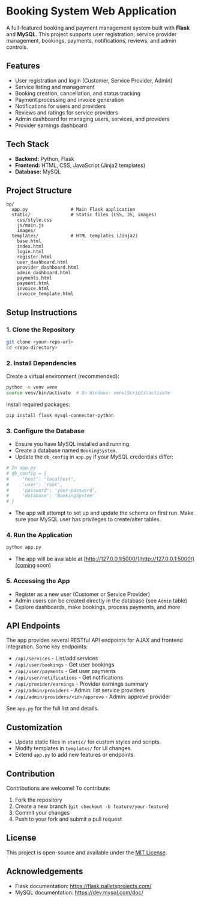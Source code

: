 # Booking System Web Application

A full-featured booking and payment management system built with **Flask** and **MySQL**. This project supports user registration, service provider management, bookings, payments, notifications, reviews, and admin controls.

## Features

- User registration and login (Customer, Service Provider, Admin)
- Service listing and management
- Booking creation, cancellation, and status tracking
- Payment processing and invoice generation
- Notifications for users and providers
- Reviews and ratings for service providers
- Admin dashboard for managing users, services, and providers
- Provider earnings dashboard

## Tech Stack

- **Backend:** Python, Flask
- **Frontend:** HTML, CSS, JavaScript (Jinja2 templates)
- **Database:** MySQL

## Project Structure

```
bp/
  app.py                # Main Flask application
  static/               # Static files (CSS, JS, images)
    css/style.css
    js/main.js
    images/
  templates/            # HTML templates (Jinja2)
    base.html
    index.html
    login.html
    register.html
    user_dashboard.html
    provider_dashboard.html
    admin_dashboard.html
    payments.html
    payment.html
    invoice.html
    invoice_template.html
```

## Setup Instructions

### 1. Clone the Repository

```bash
git clone <your-repo-url>
cd <repo-directory>
```

### 2. Install Dependencies

Create a virtual environment (recommended):

```bash
python -m venv venv
source venv/bin/activate  # On Windows: venv\Scripts\activate
```

Install required packages:

```bash
pip install flask mysql-connector-python
```

### 3. Configure the Database

- Ensure you have MySQL installed and running.
- Create a database named `BookingSystem`.
- Update the `db_config` in `app.py` if your MySQL credentials differ:

```python
# In app.py
# db_config = {
#     'host': 'localhost',
#     'user': 'root',
#     'password': 'your-password',
#     'database': 'BookingSystem'
# }
```
- The app will attempt to set up and update the schema on first run. Make sure your MySQL user has privileges to create/alter tables.

### 4. Run the Application

```bash
python app.py
```

- The app will be available at [http://127.0.0.1:5000/](http://127.0.0.1:5000/)(coming soon)

### 5. Accessing the App

- Register as a new user (Customer or Service Provider)
- Admin users can be created directly in the database (see `Admin` table)
- Explore dashboards, make bookings, process payments, and more

## API Endpoints

The app provides several RESTful API endpoints for AJAX and frontend integration. Some key endpoints:

- `/api/services` - List/add services
- `/api/user/bookings` - Get user bookings
- `/api/user/payments` - Get user payments
- `/api/user/notifications` - Get notifications
- `/api/provider/earnings` - Provider earnings summary
- `/api/admin/providers` - Admin: list service providers
- `/api/admin/providers/<id>/approve` - Admin: approve provider

See `app.py` for the full list and details.

## Customization

- Update static files in `static/` for custom styles and scripts.
- Modify templates in `templates/` for UI changes.
- Extend `app.py` to add new features or endpoints.

## Contribution

Contributions are welcome! To contribute:

1. Fork the repository
2. Create a new branch (`git checkout -b feature/your-feature`)
3. Commit your changes
4. Push to your fork and submit a pull request

## License

This project is open-source and available under the [MIT License](LICENSE).

## Acknowledgements

- Flask documentation: https://flask.palletsprojects.com/
- MySQL documentation: https://dev.mysql.com/doc/ 
